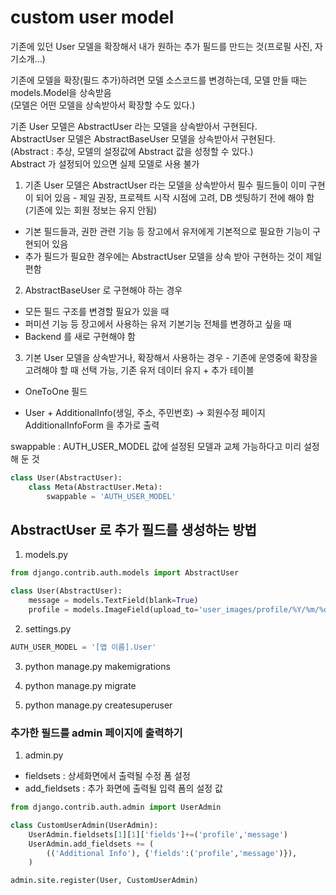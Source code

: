 # custom user model
기존에 있던 User 모델을 확장해서 내가 원하는 추가 필드를 만드는 것(프로필 사진, 자기소개...)

기존에 모델을 확장(필드 추가)하려면 모델 소스코드를 변경하는데, 모델 만들 때는 models.Model을 상속받음<br>
(모델은 어떤 모델을 상속받아서 확장할 수도 있다.)

기존 User 모델은 AbstractUser 라는 모델을 상속받아서 구현된다.<br>
AbstractUser 모델은 AbstractBaseUser 모델을 상속받아서 구현된다.<br>
(Abstract : 추상, 모델의 설정값에 Abstract 값을 성정할 수 있다.)<br>
Abstract 가 설정되어 있으면 실제 모델로 사용 불가<br>

1) 기존 User 모델은 AbstractUser 라는 모델을 상속받아서 필수 필드들이 이미 구현이 되어 있음 - 제일 권장, 프로젝트 시작 시점에 고려, DB 셋팅하기 전에 해야 함(기존에 있는 회원 정보는 유지 안됨)<br>
- 기본 필드들과, 권한 관련 기능 등 장고에서 유저에게 기본적으로 필요한 기능이 구현되어 있음
- 추가 필드가 필요한 경우에는 AbstractUser 모델을 상속 받아 구현하는 것이 제일 편함

2) AbstractBaseUser 로 구현해야 하는 경우<br>
- 모든 필드 구조를 변경할 필요가 있을 때
- 퍼미션 기능 등 장고에서 사용하는 유저 기본기능 전체를 변경하고 싶을 때
- Backend 를 새로 구현해야 함

3) 기본 User 모델을 상속받거나, 확장해서 사용하는 경우 - 기존에 운영중에 확장을 고려해야 할 때 선택 가능, 기존 유저 데이터 유지 + 추가 테이블<br>
* OneToOne 필드
- User + AdditionalInfo(생일, 주소, 주민번호)
-> 회원수정 페이지 AdditionalInfoForm 을 추가로 출력

swappable : AUTH_USER_MODEL 값에 설정된 모델과 교체 가능하다고 미리 설정해 둔 것
```python
class User(AbstractUser):
    class Meta(AbstractUser.Meta):
        swappable = 'AUTH_USER_MODEL'
```

## AbstractUser 로 추가 필드를 생성하는 방법
1. models.py
```python
from django.contrib.auth.models import AbstractUser

class User(AbstractUser):
    message = models.TextField(blank=True)
    profile = models.ImageField(upload_to='user_images/profile/%Y/%m/%d', blank=True)
```

2. settings.py
```python
AUTH_USER_MODEL = '[앱 이름].User'
```

3. python manage.py makemigrations

4. python manage.py migrate

5. python manage.py createsuperuser

### 추가한 필드를 admin 페이지에 출력하기

1. admin.py
  - fieldsets : 상세화면에서 출력될 수정 폼 설정
  - add_fieldsets : 추가 화면에 출력될 입력 폼의 설정 값
```python
from django.contrib.auth.admin import UserAdmin

class CustomUserAdmin(UserAdmin):
    UserAdmin.fieldsets[1][1]['fields']+=('profile','message')
    UserAdmin.add_fieldsets += (
        (('Additional Info'), {'fields':('profile','message')}),
    )

admin.site.register(User, CustomUserAdmin)
```
